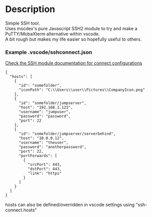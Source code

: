 # Description

Simple SSH tool.  
Uses mscdex's pure Javascript SSH2 module to try and make a PuTTY/MobaXterm alternative within vscode.  
A bit rough but makes my life easier so hopefully useful to others.  

### Example .vscode/sshconnect.json
[Check the SSH module documentation for connect configurations](https://github.com/mscdex/ssh2#client-methods)
```
{
  "hosts": [
    {
      "id": "somefolder",
      "iconPath": "C:\\Users\\user\\Pictures\\CompanyIcon.png"
    },
    {
      "id": "somefolder/jumpserver",
      "host": "192.168.1.123",
      "username": "jumpuser",
      "password": "password",
      "port": 22
    },
    {
      "id": "somefolder/jumpserver/serverbehind",
      "host": "10.0.0.12",
      "username": "theuser",
      "password": "anotherpassword",
      "port": 22,
      "portForwards": [
        {
          "srcPort": 443,
          "dstPort": 443,
          "link": "https"
        }
      ]
    }
  ]
}
```
hosts can also be defined/overridden in vscode settings using "ssh-connect.hosts"
